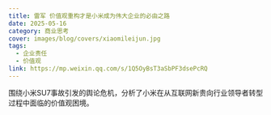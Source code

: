 ```yaml
---
title: 雷军 价值观重构才是小米成为伟大企业的必由之路
date: 2025-05-16
category: 商业思考
cover: images/blog/covers/xiaomileijun.jpg
tags:
  - 企业责任
  - 价值观
link: https://mp.weixin.qq.com/s/1Q5OyBsT3aSbPF3dsePcRQ
---
```


围绕小米SU7事故引发的舆论危机，分析了小米在从互联网新贵向行业领导者转型过程中面临的价值观困境。